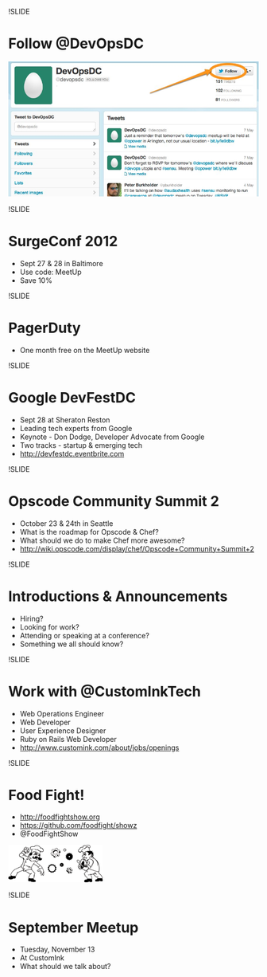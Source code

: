 !SLIDE
# Follow @DevOpsDC #
![@devopsdc](../images/devopsdc_on_twitter.jpg)

!SLIDE
# SurgeConf 2012

* Sept 27 & 28 in Baltimore
* Use code:  MeetUp
* Save 10%

!SLIDE
# PagerDuty

* One month free on the MeetUp website

!SLIDE
# Google DevFestDC

* Sept 28 at Sheraton Reston
* Leading tech experts from Google
* Keynote - Don Dodge, Developer Advocate from Google
* Two tracks - startup &amp; emerging tech
* http://devfestdc.eventbrite.com

!SLIDE 
# Opscode Community Summit 2

* October 23 & 24th in Seattle
* What is the roadmap for Opscode & Chef?
* What should we do to make Chef more awesome?
* http://wiki.opscode.com/display/chef/Opscode+Community+Summit+2

!SLIDE
# Introductions & Announcements #

* Hiring?
* Looking for work?
* Attending or speaking at a conference?
* Something we all should know?

!SLIDE
# Work with @CustomInkTech

* Web Operations Engineer
* Web Developer
* User Experience Designer
* Ruby on Rails Web Developer
* http://www.customink.com/about/jobs/openings

!SLIDE
# Food Fight! #

* http://foodfightshow.org
* https://github.com/foodfight/showz
* @FoodFightShow

![Foodfight Show](../images/foodfight_bw.png)

!SLIDE
# September Meetup #

* Tuesday, November 13
* At CustomInk
* What should we talk about?
